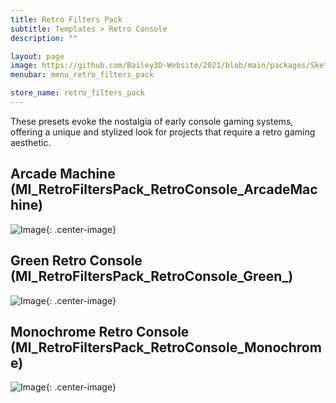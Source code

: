 ```yaml
---
title: Retro Filters Pack
subtitle: Templates > Retro Console
description: ""

layout: page
image: https://github.com/Bailey3D-Website/2021/blob/main/packages/SketchIt/banner.png?raw=true
menubar: menu_retro_filters_pack

store_name: retro_filters_pack
---
```

These presets evoke the nostalgia of early console gaming systems, offering a unique and stylized look for projects that require a retro gaming aesthetic.

## **Arcade Machine (MI_RetroFiltersPack_RetroConsole_ArcadeMachine)**
![Image](/assets/images/temp/retro_arcade_machine.png){: .center-image}

## **Green Retro Console (MI_RetroFiltersPack_RetroConsole_Green_)**
![Image](/assets/images/temp/retro_console_green.png){: .center-image}

## **Monochrome Retro Console (MI_RetroFiltersPack_RetroConsole_Monochrome)**
![Image](/assets/images/temp/retro_console_monochrome.png){: .center-image}